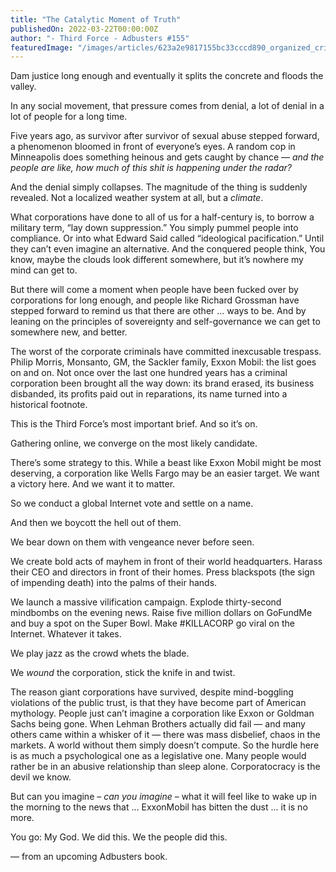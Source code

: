 ```yaml
---
title: "The Catalytic Moment of Truth"
publishedOn: 2022-03-22T00:00:00Z
author: "- Third Force - Adbusters #155"
featuredImage: "/images/articles/623a2e9817155bc33cccd890_organized_crime_600x472_1.jpg"
---
```


Dam justice long enough and eventually it splits the concrete and floods the valley.

In any social movement, that pressure comes from denial, a lot of denial in a lot of people for a long time.

Five years ago, as survivor after survivor of sexual abuse stepped forward, a phenomenon bloomed in front of everyone’s eyes. A random cop in Minneapolis does something heinous and gets caught by chance — *and the people are like, how much of this shit is happening under the radar?*

And the denial simply collapses. The magnitude of the thing is suddenly revealed. Not a localized weather system at all, but a *climate*.

What corporations have done to all of us for a half-century is, to borrow a military term, “lay down suppression.” You simply pummel people into compliance. Or into what Edward Said called “ideological pacification.” Until they can’t even imagine an alternative. And the conquered people think, You know, maybe the clouds look different somewhere, but it’s nowhere my mind can get to.

But there will come a moment when people have been fucked over by corporations for long enough, and people like Richard Grossman have stepped forward to remind us that there are other … ways to be. And by leaning on the principles of sovereignty and self-governance we can get to somewhere new, and better.

The worst of the corporate criminals have committed inexcusable trespass. Philip Morris, Monsanto, GM, the Sackler family, Exxon Mobil: the list goes on and on. Not once over the last one hundred years has a criminal corporation been brought all the way down: its brand erased, its business disbanded, its profits paid out in reparations, its name turned into a historical footnote.

This is the Third Force’s most important brief. And so it’s on.

Gathering online, we converge on the most likely candidate.

There’s some strategy to this. While a beast like Exxon Mobil might be most deserving, a corporation like Wells Fargo may be an easier target. We want a victory here. And we want it to matter.

So we conduct a global Internet vote and settle on a name.

And then we boycott the hell out of them.

We bear down on them with vengeance never before seen.

We create bold acts of mayhem in front of their world headquarters. Harass their CEO and directors in front of their homes. Press blackspots (the sign of impending death) into the palms of their hands.

We launch a massive vilification campaign. Explode thirty-second mindbombs on the evening news. Raise five million dollars on GoFundMe and buy a spot on the Super Bowl. Make #KILLACORP go viral on the Internet. Whatever it takes.

We play jazz as the crowd whets the blade.

We *wound* the corporation, stick the knife in and twist.

The reason giant corporations have survived, despite mind-boggling violations of the public trust, is that they have become part of American mythology. People just can’t imagine a corporation like Exxon or Goldman Sachs being gone. When Lehman Brothers actually did fail — and many others came within a whisker of it — there was mass disbelief, chaos in the markets. A world without them simply doesn’t compute. So the hurdle here is as much a psychological one as a legislative one. Many people would rather be in an abusive relationship than sleep alone. Corporatocracy is the devil we know.

But can you imagine – *can you imagine* – what it will feel like to wake up in the morning to the news that … ExxonMobil has bitten the dust ... it is no more.

You go: My God. We did this. We the people did this.

— from an upcoming Adbusters book.
